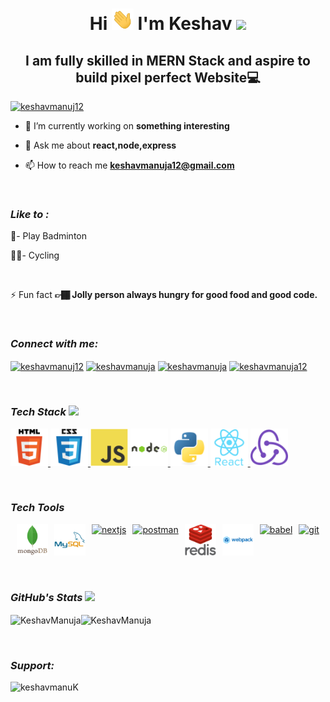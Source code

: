<h1 align="center">Hi <img src="https://raw.githubusercontent.com/ABSphreak/ABSphreak/master/gifs/Hi.gif" width="35"> I'm Keshav <img src="https://camo.githubusercontent.com/d3359cb00ab0b5ed8f2e1fe3fceb4fbaf3b614340f8c0db99c17b9f50b351770/68747470733a2f2f656d6f6a69732e736c61636b6d6f6a69732e636f6d2f656d6f6a69732f696d616765732f313533313834393433302f343234362f626c6f622d73756e676c61737365732e6769663f31353331383439343330" width="35"></h1>

<h2 align="center"> I am fully skilled in MERN Stack and aspire to build pixel perfect Website💻</h2>

<p align="left"> <a href="https://twitter.com/keshavmanuja2" target="blank"><img src="https://img.shields.io/twitter/follow/keshavmanuj12?logo=twitter&style=for-the-badge" alt="keshavmanuj12" /></a> </p>

- 🔭 I’m currently working on **something interesting**

- 💬 Ask me about **react,node,express**

- 📫 How to reach me **keshavmanuja12@gmail.com**

<br/>

<h3><i> Like to :</i></h3>
🏸- Play Badminton

🚴🏾- Cycling

<br/>

⚡ Fun fact **👉🏾 Jolly person always hungry for good food and good code.**



<br/>
<h3 align="left"><i>Connect with me:</i></h3>
<p align="left">
<a href="https://twitter.com/keshavmanuja2" target="blank"><img align="center" src="https://raw.githubusercontent.com/rahuldkjain/github-profile-readme-generator/master/src/images/icons/Social/twitter.svg" alt="keshavmanuj12" height="30" width="40" /></a>
<a href="https://www.linkedin.com/in/keshav-manuja-b626ab196/" target="blank"><img align="center" src="https://raw.githubusercontent.com/rahuldkjain/github-profile-readme-generator/master/src/images/icons/Social/linked-in-alt.svg" alt="keshavmanuja" height="30" width="40" /></a>
<a href="https://instagram.com/keshavmanuja" target="blank"><img align="center" src="https://raw.githubusercontent.com/rahuldkjain/github-profile-readme-generator/master/src/images/icons/Social/instagram.svg" alt="keshavmanuja" height="30" width="40" /></a>
<a href="https://www.hackerrank.com/keshavmanuja12" target="blank"><img align="center" src="https://raw.githubusercontent.com/rahuldkjain/github-profile-readme-generator/master/src/images/icons/Social/hackerrank.svg" alt="keshavmanuja12" height="30" width="40" /></a>
</p>

<br/>
<h3><i>Tech Stack <img src="https://camo.githubusercontent.com/beb64ff21c883e318e4f5db5231c2ba4175705bea1c9249e82a41ab375db4f75/68747470733a2f2f6d65646961322e67697068792e636f6d2f6d656469612f51737347456d706b79454f684243623765312f67697068792e6769663f6369643d656366303565343761306e336769316266716e74716d6f62386739616964316f796a327772336473336d67373030626c267269643d67697068792e676966" width="35"/></i></h3>
<p align="left">  
  <a href="https://www.w3.org/html/" target="_blank" rel="noreferrer"> <img src="https://raw.githubusercontent.com/devicons/devicon/master/icons/html5/html5-original-wordmark.svg" alt="html5" width="60" height="60"/> </a>           <a href="https://www.w3schools.com/css/" target="_blank" rel="noreferrer"> <img src="https://raw.githubusercontent.com/devicons/devicon/master/icons/css3/css3-original-wordmark.svg" alt="css3" width="60" height="60"/> </a>  <a href="https://developer.mozilla.org/en-US/docs/Web/JavaScript" target="_blank" rel="noreferrer"> <img src="https://raw.githubusercontent.com/devicons/devicon/master/icons/javascript/javascript-original.svg" alt="javascript" width="60" height="60"/> </a>   <a href="https://nodejs.org" target="_blank" rel="noreferrer"> <img src="https://raw.githubusercontent.com/devicons/devicon/master/icons/nodejs/nodejs-original-wordmark.svg" alt="nodejs" width="60" height="60"/> </a>     <a href="https://www.python.org" target="_blank" rel="noreferrer"> <img src="https://raw.githubusercontent.com/devicons/devicon/master/icons/python/python-original.svg" alt="python" width="60" height="60"/> </a>     <a href="https://reactjs.org/" target="_blank" rel="noreferrer"> <img src="https://raw.githubusercontent.com/devicons/devicon/master/icons/react/react-original-wordmark.svg" alt="react" width="60" height="60"/> </a>     <a href="https://redux.js.org" target="_blank" rel="noreferrer"> <img src="https://raw.githubusercontent.com/devicons/devicon/master/icons/redux/redux-original.svg" alt="redux" width="60" height="60"/> </a> </p>
  
  <br/>

  
  <h3 align="left"><i>Tech Tools</i> </h3>
 
<p align="left" style="display: flex; justify-content: space-evenly;">
    <a href="https://www.mongodb.com/" target="_blank" rel="noreferrer"> <img src="https://raw.githubusercontent.com/devicons/devicon/master/icons/mongodb/mongodb-original-wordmark.svg" alt="mongodb" width="50" height="50"/> </a>       <a href="https://www.mysql.com/" target="_blank" rel="noreferrer"> <img src="https://raw.githubusercontent.com/devicons/devicon/master/icons/mysql/mysql-original-wordmark.svg" alt="mysql" width="50" height="50"/> </a>   <a href="https://nextjs.org/" target="_blank" rel="noreferrer"> <img src="https://cdn.worldvectorlogo.com/logos/nextjs-2.svg" alt="nextjs" width="50" height="50"/> </a>     
  <a href="https://postman.com" target="_blank" rel="noreferrer"> <img src="https://www.vectorlogo.zone/logos/getpostman/getpostman-icon.svg" alt="postman" width="50" height="50"/> </a>    <a href="https://redis.io" target="_blank" rel="noreferrer"> <img src="https://raw.githubusercontent.com/devicons/devicon/master/icons/redis/redis-original-wordmark.svg" alt="redis" width="50" height="50"/> </a>    <a href="https://webpack.js.org" target="_blank" rel="noreferrer"> <img src="https://raw.githubusercontent.com/devicons/devicon/d00d0969292a6569d45b06d3f350f463a0107b0d/icons/webpack/webpack-original-wordmark.svg" alt="webpack" width="50" height="50"/> </a>    <a href="https://babeljs.io/" target="_blank" rel="noreferrer"> <img src="https://www.vectorlogo.zone/logos/babeljs/babeljs-icon.svg" alt="babel" width="40" height="40"/> </a>   <a href="https://git-scm.com/" target="_blank" rel="noreferrer"> <img src="https://www.vectorlogo.zone/logos/git-scm/git-scm-icon.svg" alt="git" width="40" height="40"/> </a> </p> 
  
<br/>

<h3><i>GitHub's Stats <img src="https://camo.githubusercontent.com/f11b92476ee793cfe97f20e0564ab552bd9bd670179d7b6772c59bb4d3218ca6/68747470733a2f2f692e70696e696d672e636f6d2f6f726967696e616c732f36352f63342f66342f36356334663435323537316265313236316539633632336637646134383861632e676966" width="35"/></i></h3>

<p>
<img align="center" src="https://github-readme-stats.vercel.app/api?username=KeshavManuja&count_private=true&show_icons=true&include_all_commits=true&hide=issues,contribs&border_radius=0&locale=en" alt="KeshavManuja" height="139"/><img align="center" src="https://github-readme-stats.vercel.app/api/top-langs/?username=KeshavManuja&layout=compact&border_radius=0" alt="KeshavManuja" height="139" />
</p>

<br/>

<h3 align="left"><i>Support:</i></h3>
<p><a href="https://www.buymeacoffee.com/keshavmanuK"> <img align="left" src="https://cdn.buymeacoffee.com/buttons/v2/default-yellow.png" height="50" width="210" alt="keshavmanuK" /></a></p><br><br>
